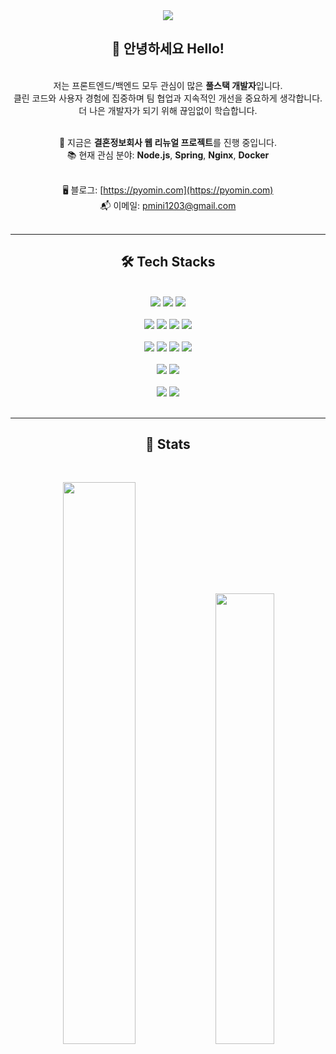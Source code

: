 <div align="center">

<img src="https://capsule-render.vercel.app/api?type=waving&color=199ef0&height=180&text=BlueCool's%20Github&animation=&fontColor=ffffff&fontSize=60" />

## 👋 안녕하세요 Hello!  
<br>
저는 프론트엔드/백엔드 모두 관심이 많은 <strong>풀스택 개발자</strong>입니다.<br>
클린 코드와 사용자 경험에 집중하며 팀 협업과 지속적인 개선을 중요하게 생각합니다.<br>
더 나은 개발자가 되기 위해 끊임없이 학습합니다.<br><br>

📆 지금은 **결혼정보회사 웹 리뉴얼 프로젝트**를 진행 중입니다.<br>
📚 현재 관심 분야: **Node.js**, **Spring**, **Nginx**, **Docker**<br><br>

🖥️ 블로그: [https://pyomin.com](https://pyomin.com)<br>
📬 이메일: [pmini1203@gmail.com](mailto:pmini1203@gmail.com)<br><br>

<hr>

## 🛠️ Tech Stacks
<br>
<img src="https://img.shields.io/badge/Java-orange?style=for-the-badge">
<img src="https://img.shields.io/badge/Javascript-yellow?style=for-the-badge&logo=Javascript&logoColor=%23fff">
<img src="https://img.shields.io/badge/typescript-%233178C6?style=for-the-badge&logo=typescript&logoColor=%23fff"><br><br>
<img src="https://img.shields.io/badge/spring-%236DB33F?style=for-the-badge&logo=spring&logoColor=%23fff">
<img src="https://img.shields.io/badge/next.js-%23000000?style=for-the-badge&logo=nextdotjs&logoColor=%23fff">
<img src="https://img.shields.io/badge/React-blue?style=for-the-badge&logo=React&logoColor=%23fff">
<img src="https://img.shields.io/badge/thymeleaf-%23005F0F?style=for-the-badge&logo=thymeleaf&logoColor=%23fff"><br><br>
<img src="https://img.shields.io/badge/bootstrap-%237952B3?style=for-the-badge&logo=bootstrap&logoColor=%23fff">
<img src="https://img.shields.io/badge/styledcomponents-%23DB7093?style=for-the-badge&logo=styledcomponents&logoColor=%23fff">
<img src="https://img.shields.io/badge/css-%23663399?style=for-the-badge&logo=css&logoColor=%23fff">
<img src="https://img.shields.io/badge/HTML5-E34F26?style=for-the-badge&logo=HTML5&logoColor=white"><br><br>
<img src="https://img.shields.io/badge/postgresql-%234169E1?style=for-the-badge&logo=postgresql&logoColor=%23fff">
<img src="https://img.shields.io/badge/mariadb-003545?style=for-the-badge&logo=mariadb&logoColor=%23fff"><br><br>
<img src="https://img.shields.io/badge/Docker-2496ED?style=for-the-badge&logo=Docker&logoColor=white">
<img src="https://img.shields.io/badge/Git-F05032?style=for-the-badge&logo=Git&logoColor=white">
<br><br>
<hr>

## 🏅 Stats
<br>
<p>
  <img src="https://github-readme-stats.vercel.app/api?username=BlueCool12&count_private=true&show_icons=true&theme=holi&cache_seconds=86400" width="48%">
  <img src="https://github-readme-stats.vercel.app/api/top-langs/?username=BlueCool12&layout=compact&theme=holi&cache_seconds=86400" width="43%">
</p>
<br>

</div>
